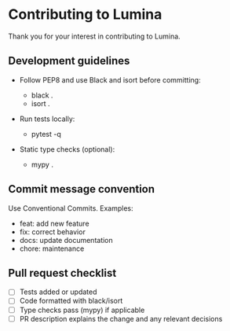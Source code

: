 # Contributing to Lumina

Thank you for your interest in contributing to Lumina.

## Development guidelines

- Follow PEP8 and use Black and isort before committing:

  - black .
  - isort .

- Run tests locally:

  - pytest -q

- Static type checks (optional):
  - mypy .

## Commit message convention

Use Conventional Commits. Examples:

- feat: add new feature
- fix: correct behavior
- docs: update documentation
- chore: maintenance

## Pull request checklist

- [ ] Tests added or updated
- [ ] Code formatted with black/isort
- [ ] Type checks pass (mypy) if applicable
- [ ] PR description explains the change and any relevant decisions
